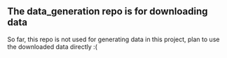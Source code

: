 ## The data_generation repo is for downloading data

So far, this repo is not used for generating data in this project, plan to use the downloaded data directly :(

